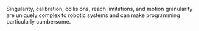 Singularity, calibration, collisions, reach limitations, and motion granularity are uniquely complex to robotic systems and can make programming particularly cumbersome.
